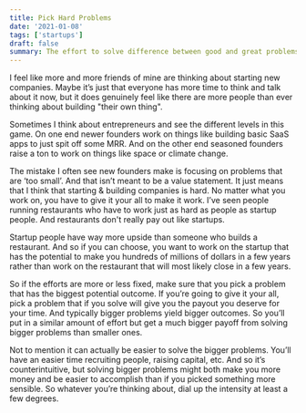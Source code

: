 ```yaml
---
title: Pick Hard Problems
date: '2021-01-08'
tags: ['startups']
draft: false
summary: The effort to solve difference between good and great problems is marginal, so pick hard problems.
---
```


I feel like more and more friends of mine are thinking about starting new companies. Maybe it’s just that everyone has more time to think and talk about it now, but it does genuinely feel like there are more people than ever thinking about building "their own thing".

Sometimes I think about entrepreneurs and see the different levels in this game. On one end newer founders work on things like building basic SaaS apps to just spit off some MRR. And on the other end seasoned founders raise a ton to work on things like space or climate change.

The mistake I often see new founders make is focusing on problems that are ‘too small’. And that isn’t meant to be a value statement. It just means that I think that starting & building companies is hard. No matter what you work on, you have to give it your all to make it work. I’ve seen people running restaurants who have to work just as hard as people as startup people. And restaurants don't really pay out like startups.

Startup people have way more upside than someone who builds a restaurant. And so if you can choose, you want to work on the startup that has the potential to make you hundreds of millions of dollars in a few years rather than work on the restaurant that will most likely close in a few years.

So if the efforts are more or less fixed, make sure that you pick a problem that has the biggest potential outcome. If you’re going to give it your all, pick a problem that if you solve will give you the payout you deserve for your time. And typically bigger problems yield bigger outcomes. So you’ll put in a similar amount of effort but get a much bigger payoff from solving bigger problems than smaller ones.

Not to mention it can actually be easier to solve the bigger problems. You’ll have an easier time recruiting people, raising capital, etc. And so it’s counterintuitive, but solving bigger problems might both make you more money and be easier to accomplish than if you picked something more sensible. So whatever you’re thinking about, dial up the intensity at least a few degrees.


